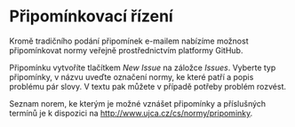 # Připomínkovací řízení

Kromě tradičního podání připomínek e-mailem nabízíme možnost připomínkovat normy veřejně prostřednictvím platformy GitHub.

Připomínku vytvoříte tlačítkem _New Issue_ na záložce _Issues_. Vyberte typ připomínky, v názvu uveďte označení normy, ke které patří a popis problému pár slovy. V textu pak můžete v případě potřeby problém rozvést.

Seznam norem, ke kterým je možné vznášet připomínky a příslušných termínů je k dispozici na http://www.ujca.cz/cs/normy/pripominky.
